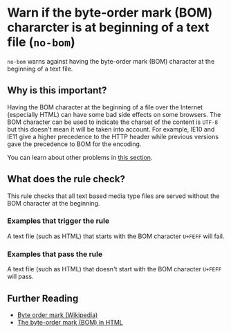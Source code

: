 # Warn if the byte-order mark (BOM) chararcter is at beginning of a text file (`no-bom`)

`no-bom` warns against having the byte-order mark (BOM) character at the
beginning of a text file.

## Why is this important?

Having the BOM character at the beginning of a file over the Internet
(especially HTML) can have some bad side effects on some browsers. The BOM
character can be used to indicate the charset of the content is `UTF-8` but
this doesn't mean it will be taken into account. For example, IE10 and IE11
give a higher precedence to the HTTP header while previous versions gave the
precedence to BOM for the encoding.

You can learn about other problems in [this section][bom problems].

## What does the rule check?

This rule checks that all text based media type files are served without the
BOM character at the beginning.

### Examples that **trigger** the rule

A text file (such as HTML) that starts with the BOM character `U+FEFF`
will fail.

### Examples that **pass** the rule

A text file (such as HTML) that doesn't start with the BOM character `U+FEFF`
will pass.

## Further Reading

* [Byte order mark (Wikipedia)][bom]
* [The byte-order mark (BOM) in HTML][bom in html]

[bom]: https://en.wikipedia.org/wiki/Byte_order_mark
[bom in html]: https://www.w3.org/International/questions/qa-byte-order-mark.en
[bom problems]: https://www.w3.org/International/questions/qa-byte-order-mark.en#problems
